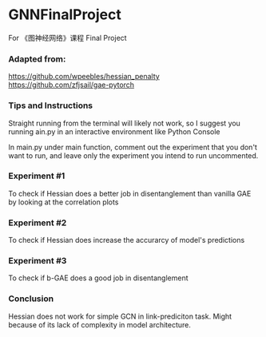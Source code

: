 # GNNFinalProject
For 《图神经网络》课程 Final Project

### Adapted from: 
https://github.com/wpeebles/hessian_penalty  
https://github.com/zfjsail/gae-pytorch

### Tips and Instructions
Straight running from the terminal will likely not work, so I suggest you running ain.py in an interactive environment like Python Console

In main.py under main function, comment out the experiment that you don't want to run, and leave only the experiment you intend to run uncommented.

### Experiment #1
To check if Hessian does a better job in disentanglement than vanilla GAE by looking at the correlation plots

### Experiment #2
To check if Hessian does increase the accurarcy of model's predictions

### Experiment #3
To check if b-GAE does a good job in disentanglement

### Conclusion
Hessian does not work for simple GCN in link-prediciton task. Might because of its lack of complexity in model architecture.
